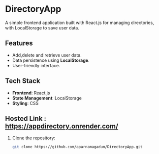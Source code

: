 # DirectoryApp 

A simple frontend application built with React.js for managing directories, with LocalStorage to save user data.

## Features
- Add,delete and retrieve user data.
- Data persistence using **LocalStorage**.
- User-friendly interface.

## Tech Stack
- **Frontend**: React.js
- **State Management**: LocalStorage
- **Styling**: CSS

## Hosted Link : https://appdirectory.onrender.com/

1. Clone the repository:
   ```bash
   git clone https://github.com/aparnamagadum/DirectoryApp.git
  

